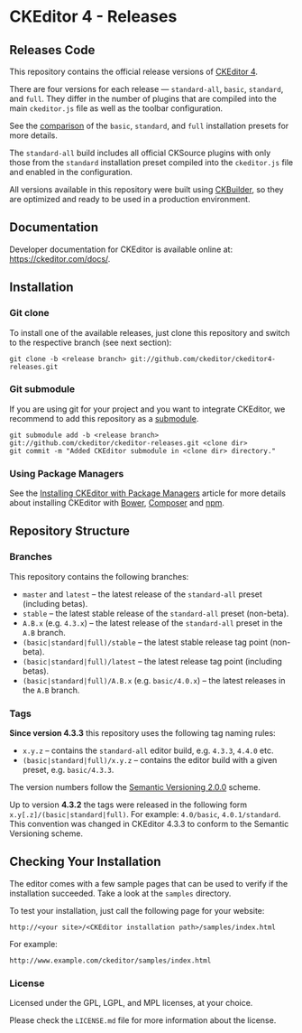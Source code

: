 CKEditor 4 - Releases
=====================

## Releases Code

This repository contains the official release versions of [CKEditor 4](https://ckeditor.com/ckeditor-4/).

There are four versions for each release &mdash; `standard-all`, `basic`, `standard`, and `full`. They differ in the
number of plugins that are compiled into the main `ckeditor.js` file as well as the toolbar configuration.

See the [comparison](https://ckeditor.com/cke4/presets) of the `basic`, `standard`, and `full` installation presets for
more details.

The `standard-all` build includes all official CKSource plugins with only those from the `standard` installation preset
compiled into the `ckeditor.js` file and enabled in the configuration.

All versions available in this repository were built using [CKBuilder](https://ckeditor.com/cke4/builder), so they are
optimized and ready to be used in a production environment.

## Documentation

Developer documentation for CKEditor is available online at: <https://ckeditor.com/docs/>.

## Installation

### Git clone

To install one of the available releases, just clone this repository and switch to the respective branch (see next
section):

	git clone -b <release branch> git://github.com/ckeditor/ckeditor4-releases.git

### Git submodule

If you are using git for your project and you want to integrate CKEditor, we recommend to add this repository as a
[submodule](https://git-scm.com/book/en/v2/Git-Tools-Submodules).

	git submodule add -b <release branch> git://github.com/ckeditor/ckeditor-releases.git <clone dir>
	git commit -m "Added CKEditor submodule in <clone dir> directory."

### Using Package Managers

See
the [Installing CKEditor with Package Managers](https://ckeditor.com/docs/ckeditor4/latest/guide/dev_package_managers.html)
article for more details about installing CKEditor with [Bower](https://bower.io), [Composer](https://getcomposer.org/)
and [npm](https://www.npmjs.com/).

## Repository Structure

### Branches

This repository contains the following branches:

- `master` and `latest` &ndash; the latest release of the `standard-all` preset (including betas).
- `stable` &ndash; the latest stable release of the `standard-all` preset (non-beta).
- `A.B.x` (e.g. `4.3.x`) &ndash; the latest release of the `standard-all` preset in the `A.B` branch.
- `(basic|standard|full)/stable` &ndash; the latest stable release tag point (non-beta).
- `(basic|standard|full)/latest` &ndash; the latest release tag point (including betas).
- `(basic|standard|full)/A.B.x` (e.g. `basic/4.0.x`) &ndash; the latest releases in the `A.B` branch.

### Tags

**Since version 4.3.3** this repository uses the following tag naming rules:

- `x.y.z` &ndash; contains the `standard-all` editor build, e.g. `4.3.3`, `4.4.0` etc.
- `(basic|standard|full)/x.y.z` &ndash; contains the editor build with a given preset, e.g. `basic/4.3.3`.

The version numbers follow the [Semantic Versioning 2.0.0](http://semver.org/) scheme.

Up to version **4.3.2** the tags were released in the following form `x.y[.z]/(basic|standard|full)`. For
example: `4.0/basic`, `4.0.1/standard`. This convention was changed in CKEditor 4.3.3 to conform to the Semantic
Versioning scheme.

## Checking Your Installation

The editor comes with a few sample pages that can be used to verify if the installation succeeded. Take a look at
the `samples` directory.

To test your installation, just call the following page for your website:

	http://<your site>/<CKEditor installation path>/samples/index.html

For example:

	http://www.example.com/ckeditor/samples/index.html

### License

Licensed under the GPL, LGPL, and MPL licenses, at your choice.

Please check the `LICENSE.md` file for more information about the license.
